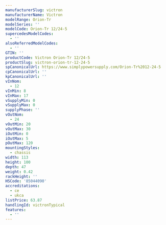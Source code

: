 ```yaml
---
manufacturerSlug: victron
manufacturerName: Victron
modelRange: Orion-Tr
modelSeries: ''
modelCode: Orion-Tr 12/24-5
supercedesModelCodes:
  - ''
alsoReferredModelCodes:
  - ''
GTIN: ''
productCode: Victron Orion-Tr 12/24-5
productSlug: victron-orion-tr-12-24-5
spCanonicalUrl: https://www.simplypowersupply.com/Orion-Tr%2012-24-5
cpCanonicalUrl: ''
kpCanonicalUrl: ''
vInNom:
  - 12
vInMin: 8
vInMax: 17
vSupplyMin: 0
vSupplyMax: 0
supplyPhase: ''
vOutNom:
  - 24
vOutMin: 20
vOutMax: 30
iOutMin: 0
iOutMax: 5
pOutMax: 120
mountingStyles:
  - chassis
width: 113
height: 100
depth: 47
weight: 0.42
rackHeight: ''
HSCode: '85044090'
accreditations:
  - ce
  - ukca
listPrice: 63.87
handlingId: victronTypical
features:
  - ''
---
```

